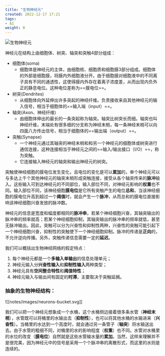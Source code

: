 ```yaml
---
title: "生物神经元"
created: 2022-12-17 17:21
tags:
- AI
weight: 0
---
```

![生物神经元](/notes/images/0e1b7cdfd388cb7140942680d4f91f9f_MD5.png)

神经元在结构上由细胞体、树突、轴突和突触4部分组成：

- 细胞体(soma)
	- 细胞体是神经元的主体，由细胞核、细胞质和细胞膜3部分组成。细胞体的外部是细胞膜，将膜内外细胞液分开。由于细胞膜对细胞液中的不同离子具有不同的通透性，这使得膜内外存在着离子浓度差，从而出现内负外正的静息电位。这种电位差称为==膜电位==。
- 树突(Dendrites)
	- 从细胞体向外延伸出许多突起的神经纤维。负责接收来自其他神经元的输入信号，相当于细胞体的==输入端（input）==。
- 轴突(Axon、神经纤维)
	- 由细胞体伸出的最长的一条突起称为轴突。轴突比树突长而细。轴突也叫神经纤维，末端处有很多细的分支称为神经末梢，每一条神经末梢可以向四面八方传出信号，相当于细胞体的==输出端（output）==。
- 突触(Synapse)
	- 一个神经元通过其轴突的神经末梢和和另一个神经元的细胞体或树突进行通信连接，这种连接相当于神经元之间的==输入/输出接口（I/O）==，称为突触。
	- 它连接输入神经元的轴突和输出神经元的树突。

突触使神经细胞的膜电位发生变化，且电位的变化是可以**累加**的，单个神经元可以与多达上千个其他神经元的轴突末梢形成突触连接，接受从各个轴突传来的**脉冲**输入。这些输入可到达神经元的不同部位，输入部位不同，对神经元影响的**权重**也不同。输入部位不同，该神经细胞**膜电位**是它所有突触产生的电位**总和**，当该神经细胞的膜电位升高到超过一个**阈值**时，就会产生一个**脉冲**，从而总和的膜电位直接影响该神经细胞兴奋发放的脉冲数。

神经元的信息是宽度和幅度都相同的**脉冲串**，若某个神经细胞兴奋，其轴突输出的脉冲串的频率就高；若某个神经细胞抑制，其轴突输出的脉冲串的频率就低，甚至无脉冲输出。因此，突触可以分为兴奋性和抑制性两种，兴奋性的突触可能引起下一个神经细胞兴奋，抑制性的突触使下一个神经细胞抑制。脉冲的传递是**正向**的，不允许逆向传播。另外，突触传递信息需要一定的**延迟**。

我们可以概括出生物神经网络的假定特点：
1.  每个神经元都是一个**多输入单输出**的信息处理单元；
2.  神经元输入分**兴奋性输入**和**抑制性输入**两种类型；
3.  神经元具有**空间整合特性**和**阈值特性**；
4.  神经元输入与输出间有固定的**时滞**，主要取决于突触延搁。

### 抽象的生物神经结构：

![[notes/images/neurons-bucket.svg]]

我们可以把一个神经元想象成一个水桶，这个水桶侧边接着很多条水管（**神经末梢**），水管既可以将桶里的水输出去（**抑制性**），也可以将其他水桶的水输进来（**兴奋性**）。当桶里的水达到一个高度时，就会通过另一条管子（**轴突**）将水输送出去。由于水管的粗细不同，对桶里的水的影响程度（**权重**）也不同。水管对水桶里的水位的改变（**膜电位**）自然就是这些水管输水量的**累加**。当然，这样来理解并不是很完美，因为神经元中的信号是采用一个个脉冲串的离散形式，而这里的水则是连续的。